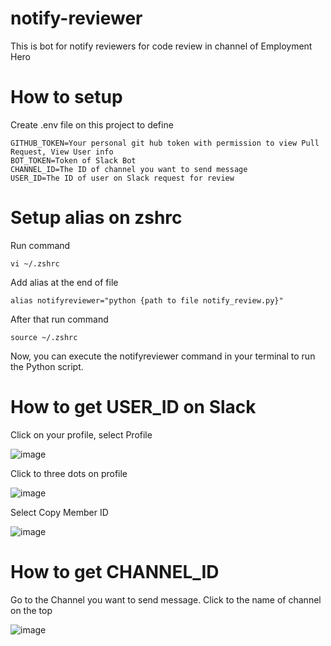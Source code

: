 # notify-reviewer
This is bot for notify reviewers for code review in channel of Employment Hero

# How to setup
Create .env file on this project to define 

```
GITHUB_TOKEN=Your personal git hub token with permission to view Pull Request, View User info
BOT_TOKEN=Token of Slack Bot
CHANNEL_ID=The ID of channel you want to send message
USER_ID=The ID of user on Slack request for review
```

# Setup alias on zshrc

Run command 
```
vi ~/.zshrc
```

Add alias at the end of file

```
alias notifyreviewer="python {path to file notify_review.py}"
```

After that run command

```
source ~/.zshrc
```
Now, you can execute the notifyreviewer command in your terminal to run the Python script.

# How to get USER_ID on Slack
Click on your profile, select Profile

![image](https://github.com/user-attachments/assets/06da88a3-ff68-453d-8eb2-c0bca7bfca66)

Click to three dots on profile

![image](https://github.com/user-attachments/assets/a639287b-0a76-4617-bcb1-63509879be11)

Select Copy Member ID

![image](https://github.com/user-attachments/assets/6b554446-262c-4846-9c18-5874cd7d4360)

# How to get CHANNEL_ID

Go to the Channel you want to send message. Click to the name of channel on the top

![image](https://github.com/user-attachments/assets/50694306-1304-4de2-bf79-f7e094255239)



